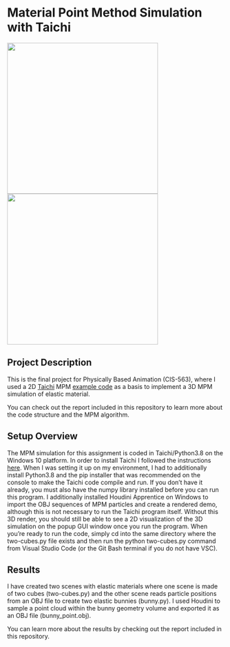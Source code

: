 # Material Point Method Simulation with Taichi

<a name="description"/> 

<img src="gifs/bunny_taichi2.gif" width = 350> <img src="gifs/bunny_houdini1.gif" width = 350>

## Project Description

This is the final project for Physically Based Animation (CIS-563), where I used a 2D [Taichi](https://github.com/taichi-dev/taichi) MPM [example code](https://github.com/taichi-dev/taichi/blob/master/examples/mpm128.py) as a basis to implement a 3D MPM simulation of elastic material.

You can check out the report included in this repository to learn more about the code structure and the MPM algorithm.

<a name="overview"/>

## Setup Overview

The MPM simulation for this assignment is coded in Taichi/Python3.8 on the Windows 10 platform. In order to install Taichi I followed the instructions [here](https://taichi.graphics). When I was setting it up on my environment, I had to additionally install Python3.8 and the pip installer that was recommended on the console to make the Taichi code compile and run. If you don’t have it already, you must also have the numpy library installed before you can run this program. I additionally installed Houdini Apprentice on Windows to import the OBJ sequences of MPM particles and create a rendered demo, although this is not necessary to run the Taichi program itself. Without this 3D render, you should still be able to see a 2D visualization of the 3D simulation on the popup GUI window once you run the program. When you’re ready to run the code, simply cd into the same directory where the two-cubes.py file exists and then run the python two-cubes.py command from Visual Studio Code (or the Git Bash terminal if you do not have VSC).

<a name="results"/>

## Results

I have created two scenes with elastic materials where one scene is made of two cubes (two-cubes.py) and the other scene reads particle positions from an OBJ file to create two elastic bunnies (bunny.py). I used Houdini to sample a point cloud within the bunny geometry volume and exported it as an OBJ file (bunny_point.obj).

You can learn more about the results by checking out the report included in this repository.
